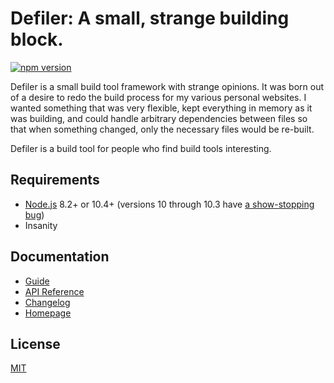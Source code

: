 # Defiler: A small, strange building block.

[![npm version](https://img.shields.io/npm/v/defiler.svg?style=flat-square)](https://www.npmjs.com/package/defiler)

Defiler is a small build tool framework with strange opinions. It was born out of a desire to redo the build process for my various personal websites. I wanted something that was very flexible, kept everything in memory as it was building, and could handle arbitrary dependencies between files so that when something changed, only the necessary files would be re-built.

Defiler is a build tool for people who find build tools interesting.

## Requirements

- [Node.js](https://nodejs.org/) 8.2+ or 10.4+ (versions 10 through 10.3 have [a show-stopping bug](https://github.com/nodejs/node/issues/20274))
- Insanity

## Documentation

- [Guide](GUIDE.md)
- [API Reference](API.md)
- [Changelog](CHANGELOG.md)
- [Homepage](https://conduitry.dev/defiler)

## License

[MIT](LICENSE)
